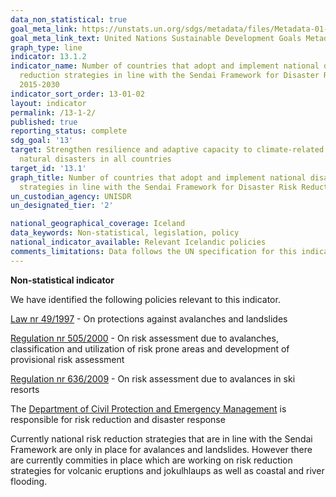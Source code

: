 ```yaml
---
data_non_statistical: true
goal_meta_link: https://unstats.un.org/sdgs/metadata/files/Metadata-01-05-03.pdf
goal_meta_link_text: United Nations Sustainable Development Goals Metadata (pdf 759kB)
graph_type: line
indicator: 13.1.2
indicator_name: Number of countries that adopt and implement national disaster risk
  reduction strategies in line with the Sendai Framework for Disaster Risk Reduction
  2015-2030
indicator_sort_order: 13-01-02
layout: indicator
permalink: /13-1-2/
published: true
reporting_status: complete
sdg_goal: '13'
target: Strengthen resilience and adaptive capacity to climate-related hazards and
  natural disasters in all countries
target_id: '13.1'
graph_title: Number of countries that adopt and implement national disaster risk reduction
  strategies in line with the Sendai Framework for Disaster Risk Reduction 2015-2030
un_custodian_agency: UNISDR
un_designated_tier: '2'

national_geographical_coverage: Iceland
data_keywords: Non-statistical, legislation, policy
national_indicator_available: Relevant Icelandic policies
comments_limitations: Data follows the UN specification for this indicator. This indicator has been identified in collaboration with topic experts.
---
```


**Non-statistical indicator**

We have identified the following policies relevant to this indicator.

[Law nr 49/1997](https://www.althingi.is/lagas/nuna/1997049.html) - On protections against avalanches and landslides

[Regulation nr 505/2000](https://www.reglugerd.is/reglugerdir/allar/nr/505-2000) - On risk assessment due to avalanches, classification and utilization of risk prone areas and development of provisional risk assessment

[Regulation nr 636/2009](https://www.reglugerd.is/reglugerdir/eftir-raduneytum/umhverfisraduneyti/nr/15581) - On risk assessment due to avalances in ski resorts

The [Department of Civil Protection and Emergency Management](https://www.almannavarnir.is/english/) is responsible for risk reduction and disaster response

Currently national risk reduction strategies that are in line with the Sendai Framework are only in place for avalances and landslides. However there are currently commities in place which are working on risk reduction strategies for volcanic eruptions and jokulhlaups as well as coastal and river flooding.  
<br><br>

